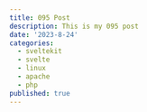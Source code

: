```yaml
---
title: 095 Post
description: This is my 095 post
date: '2023-8-24'
categories:
  - sveltekit
  - svelte
  - linux
  - apache
  - php
published: true
---
```


